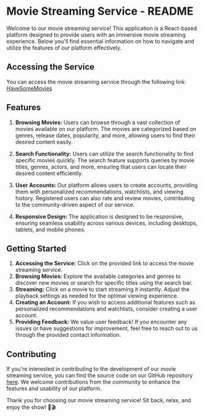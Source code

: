 # Movie Streaming Service - README

Welcome to our movie streaming service! This application is a React-based platform designed to provide users with an immersive movie streaming experience. Below you'll find essential information on how to navigate and utilize the features of our platform effectively.

## Accessing the Service

You can access the movie streaming service through the following link: [HaveSomeMovies](https://havesomemovies.netlify.app/?fbclid=IwAR1NxYMgHKLDX7DU7Hs3bIVy6HOL7WeyrPtP-ks2y2xzFR1ZBnCcL4F4CwA)

## Features

1. **Browsing Movies:** Users can browse through a vast collection of movies available on our platform. The movies are categorized based on genres, release dates, popularity, and more, allowing users to find their desired content easily.

2. **Search Functionality:** Users can utilize the search functionality to find specific movies quickly. The search feature supports queries by movie titles, genres, actors, and more, ensuring that users can locate their desired content efficiently.

3. **User Accounts:** Our platform allows users to create accounts, providing them with personalized recommendations, watchlists, and viewing history. Registered users can also rate and review movies, contributing to the community-driven aspect of our service.

4. **Responsive Design:** The application is designed to be responsive, ensuring seamless usability across various devices, including desktops, tablets, and mobile phones.

## Getting Started

1. **Accessing the Service:** Click on the provided link to access the movie streaming service.
2. **Browsing Movies:** Explore the available categories and genres to discover new movies or search for specific titles using the search bar.
3. **Streaming:** Click on a movie to start streaming it instantly. Adjust the playback settings as needed for the optimal viewing experience.
4. **Creating an Account:** If you wish to access additional features such as personalized recommendations and watchlists, consider creating a user account.
5. **Providing Feedback:** We value user feedback! If you encounter any issues or have suggestions for improvement, feel free to reach out to us through the provided contact information.

## Contributing

If you're interested in contributing to the development of our movie streaming service, you can find the source code on our GitHub repository [here](https://github.com/example/repository). We welcome contributions from the community to enhance the features and usability of our platform.

Thank you for choosing our movie streaming service! Sit back, relax, and enjoy the show! 🍿🎬